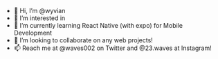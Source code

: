 - 👋 Hi, I’m @wyvian
- 👀 I’m interested in 
- 🌱 I’m currently learning React Native (with expo) for Mobile Development
- 💞️ I’m looking to collaborate on any web projects!
- 📫 Reach me at @waves002 on Twitter and @23.waves at Instagram!

<!---
wyvian/wyvian is a ✨ special ✨ repository because its `README.md` (this file) appears on your GitHub profile.
You can click the Preview link to take a look at your changes.
--->
